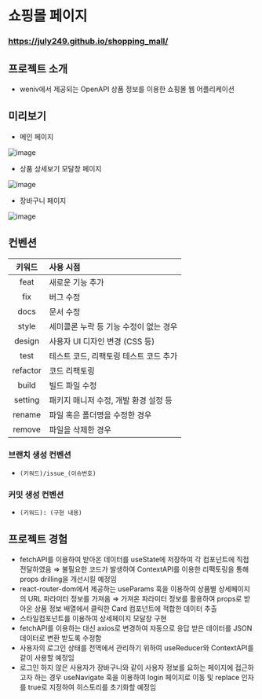 # 쇼핑몰 페이지

### https://july249.github.io/shopping_mall/

## 프로젝트 소개

- weniv에서 제공되는 OpenAPI 상품 정보를 이용한 쇼핑몰 웹 어플리케이션

## 미리보기

- 메인 페이지

![image](https://user-images.githubusercontent.com/90930391/210039658-b9512dfa-c4e6-4982-8b12-4e3f7c3277c4.png)

- 상품 상세보기 모달창 페이지

![image](https://user-images.githubusercontent.com/90930391/210039687-a6331364-822e-4925-9fcd-364425c16ba7.png)

- 장바구니 페이지

![image](https://user-images.githubusercontent.com/90930391/210039710-e4ac2860-d84c-4808-a292-7f12cc33ff76.png)

## 컨벤션

|  키워드  | 사용 시점                              |
| :------: | :------------------------------------- |
|   feat   | 새로운 기능 추가                       |
|   fix    | 버그 수정                              |
|   docs   | 문서 수정                              |
|  style   | 세미콜론 누락 등 기능 수정이 없는 경우 |
|  design  | 사용자 UI 디자인 변경 (CSS 등)         |
|   test   | 테스트 코드, 리팩토링 테스트 코드 추가 |
| refactor | 코드 리팩토링                          |
|  build   | 빌드 파일 수정                         |
| setting  | 패키지 매니저 수정, 개발 환경 설정 등  |
|  rename  | 파일 혹은 폴더명을 수정한 경우         |
|  remove  | 파일을 삭제한 경우                     |

### 브랜치 생성 컨벤션

- `(키워드)/issue_(이슈번호)`

### 커밋 생성 컨벤션

- `(키워드): (구현 내용)`

## 프로젝트 경험

- fetchAPI를 이용하여 받아온 데이터를 useState에 저장하여 각 컴포넌트에 직접 전달하였음
  ⇒ 불필요한 코드가 발생하여 ContextAPI를 이용한 리팩토링을 통해 props drilling을 개선시킬 예정임
- react-router-dom에서 제공하는 useParams 훅을 이용하여 상품별 상세페이지의 URL 파라미터 정보를 가져옴
  ⇒ 가져온 파라미터 정보를 활용하여 props로 받아온 상품 정보 배열에서 클릭한 Card 컴포넌트에 적합한 데이터 추출
- 스타일컴포넌트를 이용하여 상세페이지 모달창 구현
- fetchAPI를 이용하는 대신 axios로 변경하여 자동으로 응답 받은 데이터를 JSON 데이터로 변환 받도록 수정함
- 사용자의 로그인 상태를 전역에서 관리하기 위하여 useReducer와 ContextAPI를 같이 사용할 예정임
- 로그인 하지 않은 사용자가 장바구니와 같이 사용자 정보를 요하는 페이지에 접근하고자 하는 경우 useNavigate 훅을 이용하여 login 페이지로 이동 및 replace 인자를 true로 지정하여 히스토리를 초기화할 예정임
